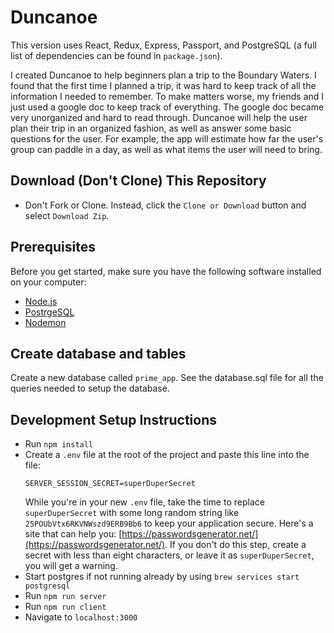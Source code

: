 # Duncanoe
This version uses React, Redux, Express, Passport, and PostgreSQL (a full list of dependencies can be found in `package.json`).

I created Duncanoe to help beginners plan a trip to the Boundary Waters. I found that the first time I planned a trip, it was hard to keep track of all the information I needed to remember. To make matters worse, my friends and I just used a google doc to keep track of everything. The google doc became very unorganized and hard to read through. Duncanoe will help the user plan their trip in an organized fashion, as well as answer some basic questions for the user. For example, the app will estimate how far the user's group can paddle in a day, as well as what items the user will need to bring.
## Download (Don't Clone) This Repository

* Don't Fork or Clone. Instead, click the `Clone or Download` button and select `Download Zip`.

## Prerequisites

Before you get started, make sure you have the following software installed on your computer:

- [Node.js](https://nodejs.org/en/)
- [PostrgeSQL](https://www.postgresql.org/)
- [Nodemon](https://nodemon.io/)

## Create database and tables

Create a new database called `prime_app`.
See the database.sql file for all the queries needed to setup the database.


## Development Setup Instructions

* Run `npm install`
* Create a `.env` file at the root of the project and paste this line into the file:
    ```
    SERVER_SESSION_SECRET=superDuperSecret
    ```
    While you're in your new `.env` file, take the time to replace `superDuperSecret` with some long random string like `25POUbVtx6RKVNWszd9ERB9Bb6` to keep your application secure. Here's a site that can help you: [https://passwordsgenerator.net/](https://passwordsgenerator.net/). If you don't do this step, create a secret with less than eight characters, or leave it as `superDuperSecret`, you will get a warning.
* Start postgres if not running already by using `brew services start postgresql`
* Run `npm run server`
* Run `npm run client`
* Navigate to `localhost:3000`

